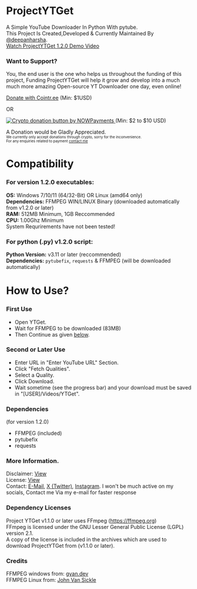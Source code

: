 # ProjectYTGet
A Simple YouTube Downloader In Python With pytube.  
This Project Is Created,Developed & Currently Maintained By [@deepanharsha](https://github.com/deepanharsha).  
[Watch ProjectYTGet 1.2.0 Demo Video](https://www.youtube.com/watch?v=0x2HXTNZxK0)
### Want to Support?  
You, the end user is the one who helps us throughout the funding of this project, Funding ProjectYTGet will help it grow and develop into a much much more amazing Open-source YT Downloader one day, even online!  
   
[Donate with Cointr.ee](https://cointr.ee/deepanharsha) (Min: $1USD)  
   
OR  
   
<a href="https://nowpayments.io/donation?api_key=2QF904V-6604308-P9CJ8TD-TSVCBA8" target="_blank" rel="noreferrer noopener">
    <img src="https://nowpayments.io/images/embeds/donation-button-black.svg" alt="Crypto donation button by NOWPayments">
</a> (Min: $2 to $10 USD)  

A Donation would be Gladly Appreciated.  
<sup><sub>We currently only accept donations through crypto, sorry for the inconvenience.</sub></sup>  
<sup><sub>For any enquiries related to payment [contact me](https://github.com/deepanharsha/ProjectYTGet#more-information)</sub></sup>

# Compatibility
### For version 1.2.0 executables:  
**OS:** Windows 7/10/11 (64/32-Bit) OR Linux (amd64 only)  
**Dependencies:** FFMPEG WIN/LINUX Binary (downloaded automatically from v1.2.0 or later)  
**RAM:** 512MB Minimum, 1GB Reccommended  
**CPU:** 1.00Ghz Minimum  
System Requrirements have not been tested!  
   
### For python (.py) v1.2.0 script:  
**Python Version:** v3.11 or later (reccommended)  
**Dependencies:** `pytubefix`, `requests` & FFMPEG (will be downloaded automatically)

# How to Use?
### First Use
- Open YTGet.
- Wait for FFMPEG to be downloaded (83MB)
- Then Continue as given [below](https://github.com/deepanharsha/ProjectYTGet?tab=readme-ov-file#second-or-later-use).

### Second or Later Use
- Enter URL in "Enter YouTube URL" Section.
- Click "Fetch Qualities".
- Select a Quality.
- Click Download.
- Wait sometime (see the progress bar) and your download must be saved in "[USER]/Videos/YTGet".

### Dependencies
(for version 1.2.0)
- FFMPEG (included)
- pytubefix
- requests

### More Information.
Disclaimer: [View](https://github.com/deepanharsha/ProjectYTGet/blob/main/DISCLAIMER.md#disclaimer)  
License: [View](https://github.com/deepanharsha/ProjectYTGet/blob/main/LICENSE)  
Contact: [E-Mail](mailto:harshadeepan11@gmail.com), [X (Twitter)](https://x.com/deepan_harsha), [Instagram](https://www.instagram.com/notharsha7/). I won't be much active on my socials, Contact me Via my e-mail for faster response

### Dependency Licenses
Project YTGet v1.1.0 or later uses FFmpeg (https://ffmpeg.org)  
FFmpeg is licensed under the GNU Lesser General Public License (LGPL) version 2.1.  
A copy of the license is included in the archives which are used to download ProjectYTGet from (v1.1.0 or later).

### Credits
FFMPEG windows from: [gyan.dev](https://www.gyan.dev/ffmpeg/builds/#release-builds)  
FFMPEG Linux from: [John Van Sickle](https://johnvansickle.com/ffmpeg/)
